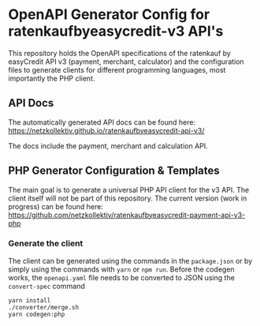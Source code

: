 # OpenAPI Generator Config for ratenkaufbyeasycredit-v3 API's 

This repository holds the OpenAPI specifications of the ratenkauf by easyCredit API v3 (payment, merchant, calculator) and the configuration files to generate clients for different programming languages, most importantly the PHP client.

## API Docs

The automatically generated API docs can be found here:
https://netzkollektiv.github.io/ratenkaufbyeasycredit-api-v3/

The docs include the payment, merchant and calculation API.

## PHP Generator Configuration & Templates

The main goal is to generate a universal PHP API client for the v3 API. The client itself will not be part of this repository.
The current version (work in progress) can be found here: https://github.com/netzkollektiv/ratenkaufbyeasycredit-payment-api-v3-php

### Generate the client

The client can be generated using the commands in the `package.json` or by simply using the commands with `yarn` or `npm run`. Before the codegen works, the `openapi.yaml` file needs to be converted to JSON using the `convert-spec` command

```
yarn install
./converter/merge.sh
yarn codegen:php
``` 

